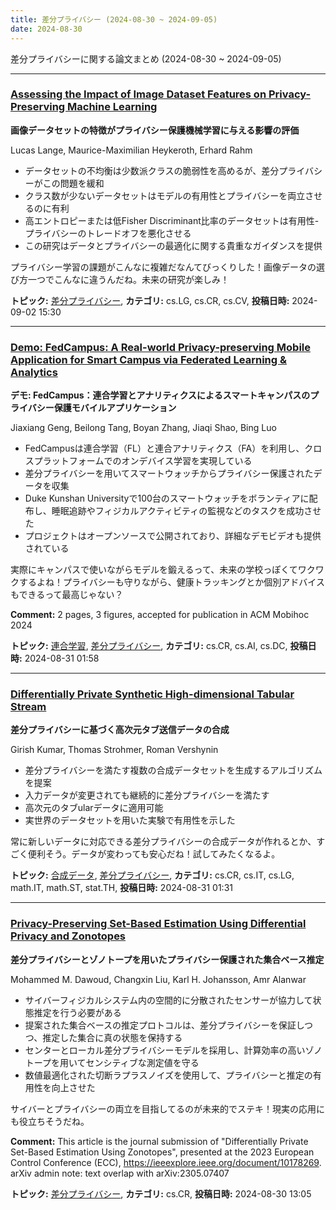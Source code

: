 ```yaml
---
title: 差分プライバシー (2024-08-30 ~ 2024-09-05)
date: 2024-08-30
---
```


差分プライバシーに関する論文まとめ (2024-08-30 ~ 2024-09-05)


- - -

### [Assessing the Impact of Image Dataset Features on Privacy-Preserving Machine Learning](http://arxiv.org/abs/2409.01329)

**画像データセットの特徴がプライバシー保護機械学習に与える影響の評価**

Lucas Lange, Maurice-Maximilian Heykeroth, Erhard Rahm

- データセットの不均衡は少数派クラスの脆弱性を高めるが、差分プライバシーがこの問題を緩和
- クラス数が少ないデータセットはモデルの有用性とプライバシーを両立させるのに有利
- 高エントロピーまたは低Fisher Discriminant比率のデータセットは有用性-プライバシーのトレードオフを悪化させる
- この研究はデータとプライバシーの最適化に関する貴重なガイダンスを提供

プライバシー学習の課題がこんなに複雑だなんてびっくりした！画像データの選び方一つでこんなに違うんだね。未来の研究が楽しみ！



**トピック:** [差分プライバシー](../../dp), **カテゴリ:** cs.LG, cs.CR, cs.CV, **投稿日時:** 2024-09-02 15:30


- - -

### [Demo: FedCampus: A Real-world Privacy-preserving Mobile Application for Smart Campus via Federated Learning & Analytics](http://arxiv.org/abs/2409.00327)

**デモ: FedCampus：連合学習とアナリティクスによるスマートキャンパスのプライバシー保護モバイルアプリケーション**

Jiaxiang Geng, Beilong Tang, Boyan Zhang, Jiaqi Shao, Bing Luo

- FedCampusは連合学習（FL）と連合アナリティクス（FA）を利用し、クロスプラットフォームでのオンデバイス学習を実現している
- 差分プライバシーを用いてスマートウォッチからプライバシー保護されたデータを収集
- Duke Kunshan Universityで100台のスマートウォッチをボランティアに配布し、睡眠追跡やフィジカルアクティビティの監視などのタスクを成功させた
- プロジェクトはオープンソースで公開されており、詳細なデモビデオも提供されている

実際にキャンパスで使いながらモデルを鍛えるって、未来の学校っぽくてワクワクするよね！プライバシーも守りながら、健康トラッキングとか個別アドバイスもできるって最高じゃない？

**Comment:** 2 pages, 3 figures, accepted for publication in ACM Mobihoc 2024

**トピック:** [連合学習](../../fl), [差分プライバシー](../../dp), **カテゴリ:** cs.CR, cs.AI, cs.DC, **投稿日時:** 2024-08-31 01:58


- - -

### [Differentially Private Synthetic High-dimensional Tabular Stream](http://arxiv.org/abs/2409.00322)

**差分プライバシーに基づく高次元タブ送信データの合成**

Girish Kumar, Thomas Strohmer, Roman Vershynin

- 差分プライバシーを満たす複数の合成データセットを生成するアルゴリズムを提案
- 入力データが変更されても継続的に差分プライバシーを満たす
- 高次元のタブularデータに適用可能
- 実世界のデータセットを用いた実験で有用性を示した

常に新しいデータに対応できる差分プライバシーの合成データが作れるとか、すごく便利そう。データが変わっても安心だね！試してみたくなるよ。



**トピック:** [合成データ](../../sd), [差分プライバシー](../../dp), **カテゴリ:** cs.CR, cs.IT, cs.LG, math.IT, math.ST, stat.TH, **投稿日時:** 2024-08-31 01:31


- - -

### [Privacy-Preserving Set-Based Estimation Using Differential Privacy and Zonotopes](http://arxiv.org/abs/2408.17263)

**差分プライバシーとゾノトープを用いたプライバシー保護された集合ベース推定**

Mohammed M. Dawoud, Changxin Liu, Karl H. Johansson, Amr Alanwar

- サイバーフィジカルシステム内の空間的に分散されたセンサーが協力して状態推定を行う必要がある
- 提案された集合ベースの推定プロトコルは、差分プライバシーを保証しつつ、推定した集合に真の状態を保持する
- センターとローカル差分プライバシーモデルを採用し、計算効率の高いゾノトープを用いてセンシティブな測定値を守る
- 数値最適化された切断ラプラスノイズを使用して、プライバシーと推定の有用性を向上させた

サイバーとプライバシーの両立を目指してるのが未来的でステキ！現実の応用にも役立ちそうだね。

**Comment:** This article is the journal submission of "Differentially Private   Set-Based Estimation Using Zonotopes", presented at the 2023 European Control   Conference (ECC), https://ieeexplore.ieee.org/document/10178269. arXiv admin   note: text overlap with arXiv:2305.07407

**トピック:** [差分プライバシー](../../dp), **カテゴリ:** cs.CR, **投稿日時:** 2024-08-30 13:05
